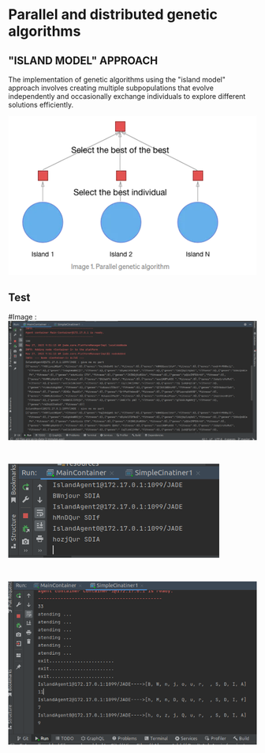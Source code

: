 # Parallel and distributed genetic algorithms
## "ISLAND MODEL" APPROACH
The implementation of genetic algorithms using the "island model" 
approach involves creating multiple subpopulations that evolve independently 
and occasionally exchange individuals to explore different solutions efficiently.

![Project Logo](screens/0.png)

## Test

#Image :
![Project Logo](screens/1.png)
```markdown  



```

![Project Logo](screens/2.png)
```markdown  



```

![Project Logo](screens/3.png)
```markdown  

```
